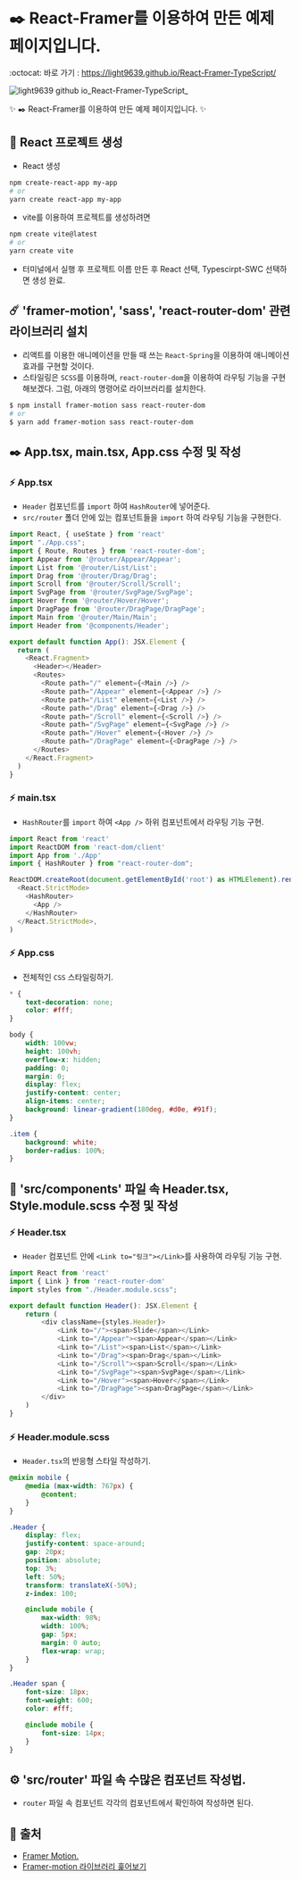 # ✒️ React-Framer를 이용하여 만든 예제 페이지입니다.

:octocat: 바로 가기 : https://light9639.github.io/React-Framer-TypeScript/

![light9639 github io_React-Framer-TypeScript_](https://user-images.githubusercontent.com/95972251/218045715-9901ba93-1b87-4dc6-8806-17a0d6f595de.png)

:sparkles: ✒️ React-Framer를 이용하여 만든 예제 페이지입니다. :sparkles:
## :tada: React 프로젝트 생성
- React 생성
```bash
npm create-react-app my-app
# or
yarn create react-app my-app
```

- vite를 이용하여 프로젝트를 생성하려면
```bash
npm create vite@latest
# or
yarn create vite
```
- 터미널에서 실행 후 프로젝트 이름 만든 후 React 선택, Typescirpt-SWC 선택하면 생성 완료.
## ☄️ 'framer-motion', 'sass', 'react-router-dom' 관련 라이브러리 설치
- 리액트를 이용한 애니메이션을 만들 때 쓰는 `React-Spring`을 이용하여 애니메이션 효과를 구현할 것이다. 
- 스타일링은 `SCSS`를 이용하며, `react-router-dom`을 이용하여 라우팅 기능을 구현해보겠다. 그럼, 아래의 명령어로 라이브러리를 설치한다.
```bash
$ npm install framer-motion sass react-router-dom
# or
$ yarn add framer-motion sass react-router-dom
```
## ✒️ App.tsx, main.tsx, App.css 수정 및 작성
### ⚡ App.tsx
- `Header` 컴포넌트를 `import` 하여 `HashRouter`에 넣어준다.
- `src/router` 폴더 안에 있는 컴포넌트들을 `import` 하여 라우팅 기능을 구현한다.
```typescript
import React, { useState } from 'react'
import "./App.css";
import { Route, Routes } from 'react-router-dom';
import Appear from '@router/Appear/Appear';
import List from '@router/List/List';
import Drag from '@router/Drag/Drag';
import Scroll from '@router/Scroll/Scroll';
import SvgPage from '@router/SvgPage/SvgPage';
import Hover from '@router/Hover/Hover';
import DragPage from '@router/DragPage/DragPage';
import Main from '@router/Main/Main';
import Header from '@components/Header';

export default function App(): JSX.Element {
  return (
    <React.Fragment>
      <Header></Header>
      <Routes>
        <Route path="/" element={<Main />} />
        <Route path="/Appear" element={<Appear />} />
        <Route path="/List" element={<List />} />
        <Route path="/Drag" element={<Drag />} />
        <Route path="/Scroll" element={<Scroll />} />
        <Route path="/SvgPage" element={<SvgPage />} />
        <Route path="/Hover" element={<Hover />} />
        <Route path="/DragPage" element={<DragPage />} />
      </Routes>
    </React.Fragment>
  )
}
```
### ⚡ main.tsx
- `HashRouter`를 `import` 하여 `<App />` 하위 컴포넌트에서 라우팅 기능 구현.
```typescript
import React from 'react'
import ReactDOM from 'react-dom/client'
import App from './App'
import { HashRouter } from "react-router-dom";

ReactDOM.createRoot(document.getElementById('root') as HTMLElement).render(
  <React.StrictMode>
    <HashRouter>
      <App />
    </HashRouter>
  </React.StrictMode>,
)
```

### ⚡ App.css
- 전체적인 `CSS` 스타일링하기.
```css
* {
    text-decoration: none;
    color: #fff;
}

body {
    width: 100vw;
    height: 100vh;
    overflow-x: hidden;
    padding: 0;
    margin: 0;
    display: flex;
    justify-content: center;
    align-items: center;
    background: linear-gradient(180deg, #d0e, #91f);
}

.item {
    background: white;
    border-radius: 100%;
}
```
## 📝 'src/components' 파일 속 Header.tsx, Style.module.scss 수정 및 작성
### ⚡ Header.tsx
- `Header` 컴포넌트 안에 `<Link to="링크"></Link>`를 사용하여 라우팅 기능 구현.
```typescript
import React from 'react'
import { Link } from 'react-router-dom'
import styles from "./Header.module.scss";

export default function Header(): JSX.Element {
    return (
        <div className={styles.Header}>
            <Link to="/"><span>Slide</span></Link>
            <Link to="/Appear"><span>Appear</span></Link>
            <Link to="/List"><span>List</span></Link>
            <Link to="/Drag"><span>Drag</span></Link>
            <Link to="/Scroll"><span>Scroll</span></Link>
            <Link to="/SvgPage"><span>SvgPage</span></Link>
            <Link to="/Hover"><span>Hover</span></Link>
            <Link to="/DragPage"><span>DragPage</span></Link>
        </div>
    )
}
```
### ⚡ Header.module.scss
- `Header.tsx`의 반응형 스타일 작성하기.
```scss
@mixin mobile {
    @media (max-width: 767px) {
        @content;
    }
}

.Header {
    display: flex;
    justify-content: space-around;
    gap: 20px;
    position: absolute;
    top: 3%;
    left: 50%;
    transform: translateX(-50%);
    z-index: 100;

    @include mobile {
        max-width: 98%;
        width: 100%;
        gap: 5px;
        margin: 0 auto;
        flex-wrap: wrap;
    }
}

.Header span {
    font-size: 18px;
    font-weight: 600;
    color: #fff;

    @include mobile {
        font-size: 14px;
    }
}
```

## ⚙️ 'src/router' 파일 속 수많은 컴포넌트 작성법.
- `router` 파일 속 컴포넌트 각각의 컴포넌트에서 확인하여 작성하면 된다.

## 📎 출처
- <a href="https://www.framer.com/motion/">Framer Motion.</a>
- <a href="https://nykim.work/114">Framer-motion 라이브러리 훑어보기</a>
